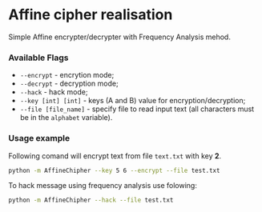 # Affine cipher realisation

Simple Affine encrypter/decrypter with Frequency Analysis mehod.

### Available Flags
- `--encrypt` - encrytion mode;
- `--decrypt` - decryption mode;
- `--hack` - hack mode;
- `--key [int] [int]` - keys (A and B) value for encryption/decryption;
- `--file [file_name]` - specify file to read input text (all characters must be in the `alphabet` variable).

### Usage example
Following comand will encrypt text from file `text.txt` with key **2**.
```bash
python -m AffineChipher --key 5 6 --encrypt --file test.txt
```
To hack message using frequency analysis use folowing:
```bash
python -m AffineChipher --hack --file test.txt
```